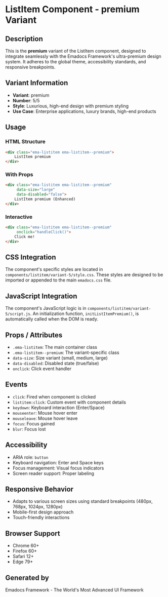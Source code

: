 # ListItem Component - premium Variant

## Description
This is the **premium** variant of the ListItem component, designed to integrate seamlessly with the Emadocs Framework's ultra-premium design system. It adheres to the global theme, accessibility standards, and responsive breakpoints.

## Variant Information
- **Variant**: premium
- **Number**: 5/5
- **Style**: Luxurious, high-end design with premium styling
- **Use Case**: Enterprise applications, luxury brands, high-end products

## Usage

### HTML Structure
```html
<div class="ema-listitem ema-listitem--premium">
    ListItem premium
</div>
```

### With Props
```html
<div class="ema-listitem ema-listitem--premium" 
     data-size="large" 
     data-disabled="false">
    ListItem premium (Enhanced)
</div>
```

### Interactive
```html
<div class="ema-listitem ema-listitem--premium" 
     onclick="handleClick()">
    Click me!
</div>
```

## CSS Integration
The component's specific styles are located in `components/listitem/variant-5/style.css`. These styles are designed to be imported or appended to the main `emadocs.css` file.

## JavaScript Integration
The component's JavaScript logic is in `components/listitem/variant-5/script.js`. An initialization function, `initListItemPremium()`, is automatically called when the DOM is ready.

## Props / Attributes
- `.ema-listitem`: The main container class
- `.ema-listitem--premium`: The variant-specific class
- `data-size`: Size variant (small, medium, large)
- `data-disabled`: Disabled state (true/false)
- `onclick`: Click event handler

## Events
- `click`: Fired when component is clicked
- `listitem:click`: Custom event with component details
- `keydown`: Keyboard interaction (Enter/Space)
- `mouseenter`: Mouse hover enter
- `mouseleave`: Mouse hover leave
- `focus`: Focus gained
- `blur`: Focus lost

## Accessibility
- ARIA role: `button`
- Keyboard navigation: Enter and Space keys
- Focus management: Visual focus indicators
- Screen reader support: Proper labeling

## Responsive Behavior
- Adapts to various screen sizes using standard breakpoints (480px, 768px, 1024px, 1280px)
- Mobile-first design approach
- Touch-friendly interactions

## Browser Support
- Chrome 60+
- Firefox 60+
- Safari 12+
- Edge 79+

## Generated by
Emadocs Framework - The World's Most Advanced UI Framework
